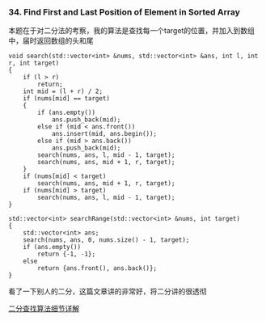 ### 34. Find First and Last Position of Element in Sorted Array

本题在于对二分法的考察，我的算法是查找每一个target的位置，并加入到数组中，届时返回数组的头和尾

```
void search(std::vector<int> &nums, std::vector<int> &ans, int l, int r, int target)
{
    if (l > r)
        return;
    int mid = (l + r) / 2;
    if (nums[mid] == target)
    {
        if (ans.empty())
            ans.push_back(mid);
        else if (mid < ans.front())
            ans.insert(mid, ans.begin());
        else if (mid > ans.back())
            ans.push_back(mid);
        search(nums, ans, l, mid - 1, target);
        search(nums, ans, mid + 1, r, target);
    }
    if (nums[mid] < target)
        search(nums, ans, mid + 1, r, target);
    if (nums[mid] > target)
        search(nums, ans, l, mid - 1, target);
}

std::vector<int> searchRange(std::vector<int> &nums, int target)
{
    std::vector<int> ans;
    search(nums, ans, 0, nums.size() - 1, target);
    if (ans.empty())
        return {-1, -1};
    else
        return {ans.front(), ans.back()};
}

```

看了一下别人的二分，这篇文章讲的非常好，将二分讲的很透彻

[二分查找算法细节详解](https://leetcode-cn.com/problems/find-first-and-last-position-of-element-in-sorted-array/solution/er-fen-cha-zhao-suan-fa-xi-jie-xiang-jie-by-labula/#comment)
